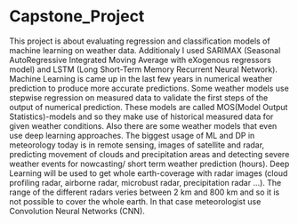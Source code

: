 # Capstone_Project

This project is about evaluating regression and classification models of machine learning on weather data. 
Additionaly I used SARIMAX (Seasonal AutoRegressive Integrated Moving Average with eXogenous regressors model) and LSTM (Long Short-Term Memory Recurrent Neural Network).
Machine Learning is came up in the last few years in numerical weather prediction to produce more accurate predictions. 
Some weather models use stepwise regression on measured data to validate the first steps of the output of numerical prediction. These models are called MOS(Model Output Statistics)-models and so they make use of historical measured data for given weather conditions. Also there are some weather models that even use deep learning approaches. 
The biggest usage of ML and DP in meteorology today is in remote sensing, images of satellite and radar, predicting movement of clouds and precipitation areas and detecting severe weather events for nowcasting/ short term weather prediction (hours). Deep Learning will be used to get whole earth-coverage with radar images (cloud profiling radar, airborne radar, microbust radar, precipitation radar ...). The range of the different radars veries between 2 km and 800 km and so it is not possible to cover the whole earth. In that case meteorologist use Convolution Neural Networks (CNN).

